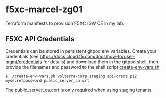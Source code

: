 # f5xc-marcel-zg01

Terraform manifests to provision F5XC IGW CE in my lab.

## F5XC API Credentials

Credentials can be stored in persistent gitpod env variables. 
Create your credentials (see https://docs.cloud.f5.com/docs/how-to/user-mgmt/credentials for details) and download them in the gitpod shell, then provide the filenames and password to the shell script [create-env-vars.sh](create-env-vars.sh):

```
$ ./create-env-vars.sh volterra-corp.staging.api-creds.p12 mysecretpassword public_server_ca.crt 
```

The public_server_ca.cert is only required when using staging tenants.


